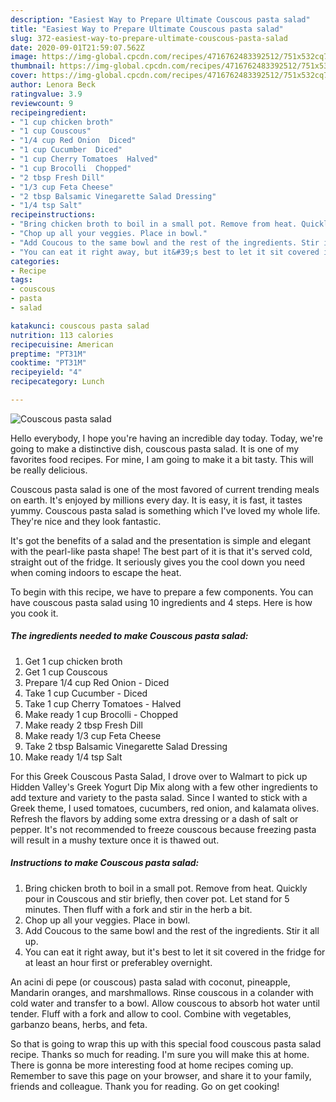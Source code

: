 ```yaml
---
description: "Easiest Way to Prepare Ultimate Couscous pasta salad"
title: "Easiest Way to Prepare Ultimate Couscous pasta salad"
slug: 372-easiest-way-to-prepare-ultimate-couscous-pasta-salad
date: 2020-09-01T21:59:07.562Z
image: https://img-global.cpcdn.com/recipes/4716762483392512/751x532cq70/couscous-pasta-salad-recipe-main-photo.jpg
thumbnail: https://img-global.cpcdn.com/recipes/4716762483392512/751x532cq70/couscous-pasta-salad-recipe-main-photo.jpg
cover: https://img-global.cpcdn.com/recipes/4716762483392512/751x532cq70/couscous-pasta-salad-recipe-main-photo.jpg
author: Lenora Beck
ratingvalue: 3.9
reviewcount: 9
recipeingredient:
- "1 cup chicken broth"
- "1 cup Couscous"
- "1/4 cup Red Onion  Diced"
- "1 cup Cucumber  Diced"
- "1 cup Cherry Tomatoes  Halved"
- "1 cup Brocolli  Chopped"
- "2 tbsp Fresh Dill"
- "1/3 cup Feta Cheese"
- "2 tbsp Balsamic Vinegarette Salad Dressing"
- "1/4 tsp Salt"
recipeinstructions:
- "Bring chicken broth to boil in a small pot. Remove from heat. Quickly pour in Couscous and stir briefly, then cover pot. Let stand for 5 minutes. Then fluff with a fork and stir in the herb a bit."
- "Chop up all your veggies. Place in bowl."
- "Add Coucous to the same bowl and the rest of the ingredients. Stir it all up."
- "You can eat it right away, but it&#39;s best to let it sit covered in the fridge for at least an hour first or preferabley overnight."
categories:
- Recipe
tags:
- couscous
- pasta
- salad

katakunci: couscous pasta salad 
nutrition: 113 calories
recipecuisine: American
preptime: "PT31M"
cooktime: "PT31M"
recipeyield: "4"
recipecategory: Lunch

---
```



![Couscous pasta salad](https://img-global.cpcdn.com/recipes/4716762483392512/751x532cq70/couscous-pasta-salad-recipe-main-photo.jpg)

Hello everybody, I hope you're having an incredible day today. Today, we're going to make a distinctive dish, couscous pasta salad. It is one of my favorites food recipes. For mine, I am going to make it a bit tasty. This will be really delicious.

Couscous pasta salad is one of the most favored of current trending meals on earth. It's enjoyed by millions every day. It is easy, it is fast, it tastes yummy. Couscous pasta salad is something which I've loved my whole life. They're nice and they look fantastic.

It&#39;s got the benefits of a salad and the presentation is simple and elegant with the pearl-like pasta shape! The best part of it is that it&#39;s served cold, straight out of the fridge. It seriously gives you the cool down you need when coming indoors to escape the heat.


To begin with this recipe, we have to prepare a few components. You can have couscous pasta salad using 10 ingredients and 4 steps. Here is how you cook it.

<!--inarticleads1-->

##### The ingredients needed to make Couscous pasta salad:

1. Get 1 cup chicken broth
1. Get 1 cup Couscous
1. Prepare 1/4 cup Red Onion - Diced
1. Take 1 cup Cucumber - Diced
1. Take 1 cup Cherry Tomatoes - Halved
1. Make ready 1 cup Brocolli - Chopped
1. Make ready 2 tbsp Fresh Dill
1. Make ready 1/3 cup Feta Cheese
1. Take 2 tbsp Balsamic Vinegarette Salad Dressing
1. Make ready 1/4 tsp Salt


For this Greek Couscous Pasta Salad, I drove over to Walmart to pick up Hidden Valley&#39;s Greek Yogurt Dip Mix along with a few other ingredients to add texture and variety to the pasta salad. Since I wanted to stick with a Greek theme, I used tomatoes, cucumbers, red onion, and kalamata olives. Refresh the flavors by adding some extra dressing or a dash of salt or pepper. It&#39;s not recommended to freeze couscous because freezing pasta will result in a mushy texture once it is thawed out. 

<!--inarticleads2-->

##### Instructions to make Couscous pasta salad:

1. Bring chicken broth to boil in a small pot. Remove from heat. Quickly pour in Couscous and stir briefly, then cover pot. Let stand for 5 minutes. Then fluff with a fork and stir in the herb a bit.
1. Chop up all your veggies. Place in bowl.
1. Add Coucous to the same bowl and the rest of the ingredients. Stir it all up.
1. You can eat it right away, but it&#39;s best to let it sit covered in the fridge for at least an hour first or preferabley overnight.


An acini di pepe (or couscous) pasta salad with coconut, pineapple, Mandarin oranges, and marshmallows. Rinse couscous in a colander with cold water and transfer to a bowl. Allow couscous to absorb hot water until tender. Fluff with a fork and allow to cool. Combine with vegetables, garbanzo beans, herbs, and feta. 

So that is going to wrap this up with this special food couscous pasta salad recipe. Thanks so much for reading. I'm sure you will make this at home. There is gonna be more interesting food at home recipes coming up. Remember to save this page on your browser, and share it to your family, friends and colleague. Thank you for reading. Go on get cooking!
